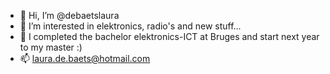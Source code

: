 - 👋 Hi, I’m @debaetslaura
- 👀 I’m interested in elektronics, radio's and new stuff...
- 🌱 I completed the bachelor elektronics-ICT at Bruges and start next year to my master :)
- 📫 laura.de.baets@hotmail.com



<!---
debaetslaura/debaetslaura is a ✨ special ✨ repository because its `README.md` (this file) appears on your GitHub profile.
You can click the Preview link to take a look at your changes.
--->
